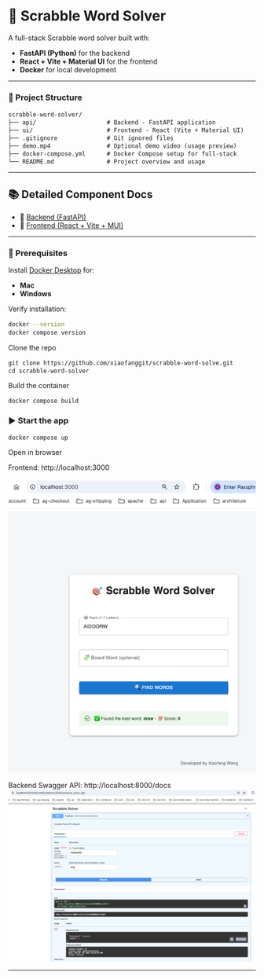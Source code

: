 # 🧠 Scrabble Word Solver

A full-stack Scrabble word solver built with:

- **FastAPI (Python)** for the backend
- **React + Vite + Material UI** for the frontend
- **Docker** for local development

---

### 📁 Project Structure

```
scrabble-word-solver/
├── api/                    # Backend - FastAPI application
├── ui/                     # Frontend - React (Vite + Material UI)
├── .gitignore              # Git ignored files
├── demo.mp4                # Optional demo video (usage preview)
├── docker-compose.yml      # Docker Compose setup for full-stack
└── README.md               # Project overview and usage
```

---

## 📚 Detailed Component Docs

- 🔧 [Backend (FastAPI)](api/README.md)
- 🎨 [Frontend (React + Vite + MUI)](ui/README.md)

---

### 🧰 Prerequisites

Install [Docker Desktop](https://www.docker.com/products/docker-desktop) for:

- **Mac**
- **Windows**

Verify installation:

```bash
docker --version
docker compose version
```

Clone the repo

```
git clone https://github.com/xiaofanggit/scrabble-word-solve.git
cd scrabble-word-solver
```

Build the container

```
docker compose build
```

### ▶️ Start the app

```
docker compose up
```

Open in browser

Frontend: http://localhost:3000

![App Screenshot](./api/assets/images/ui.png)

Backend Swagger API: http://localhost:8000/docs
![API Screenshot](./api/assets/images/api.png)

---
